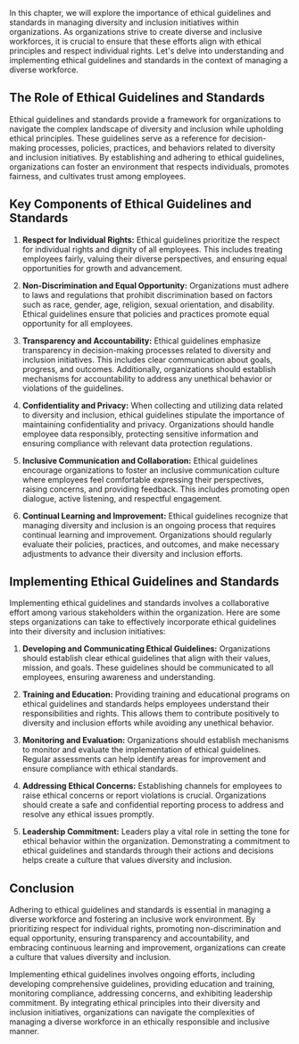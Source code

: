 
In this chapter, we will explore the importance of ethical guidelines and standards in managing diversity and inclusion initiatives within organizations. As organizations strive to create diverse and inclusive workforces, it is crucial to ensure that these efforts align with ethical principles and respect individual rights. Let's delve into understanding and implementing ethical guidelines and standards in the context of managing a diverse workforce.

## The Role of Ethical Guidelines and Standards

Ethical guidelines and standards provide a framework for organizations to navigate the complex landscape of diversity and inclusion while upholding ethical principles. These guidelines serve as a reference for decision-making processes, policies, practices, and behaviors related to diversity and inclusion initiatives. By establishing and adhering to ethical guidelines, organizations can foster an environment that respects individuals, promotes fairness, and cultivates trust among employees.

## Key Components of Ethical Guidelines and Standards

1. **Respect for Individual Rights:** Ethical guidelines prioritize the respect for individual rights and dignity of all employees. This includes treating employees fairly, valuing their diverse perspectives, and ensuring equal opportunities for growth and advancement.
    
2. **Non-Discrimination and Equal Opportunity:** Organizations must adhere to laws and regulations that prohibit discrimination based on factors such as race, gender, age, religion, sexual orientation, and disability. Ethical guidelines ensure that policies and practices promote equal opportunity for all employees.
    
3. **Transparency and Accountability:** Ethical guidelines emphasize transparency in decision-making processes related to diversity and inclusion initiatives. This includes clear communication about goals, progress, and outcomes. Additionally, organizations should establish mechanisms for accountability to address any unethical behavior or violations of the guidelines.
    
4. **Confidentiality and Privacy:** When collecting and utilizing data related to diversity and inclusion, ethical guidelines stipulate the importance of maintaining confidentiality and privacy. Organizations should handle employee data responsibly, protecting sensitive information and ensuring compliance with relevant data protection regulations.
    
5. **Inclusive Communication and Collaboration:** Ethical guidelines encourage organizations to foster an inclusive communication culture where employees feel comfortable expressing their perspectives, raising concerns, and providing feedback. This includes promoting open dialogue, active listening, and respectful engagement.
    
6. **Continual Learning and Improvement:** Ethical guidelines recognize that managing diversity and inclusion is an ongoing process that requires continual learning and improvement. Organizations should regularly evaluate their policies, practices, and outcomes, and make necessary adjustments to advance their diversity and inclusion efforts.
    

## Implementing Ethical Guidelines and Standards

Implementing ethical guidelines and standards involves a collaborative effort among various stakeholders within the organization. Here are some steps organizations can take to effectively incorporate ethical guidelines into their diversity and inclusion initiatives:

1. **Developing and Communicating Ethical Guidelines:** Organizations should establish clear ethical guidelines that align with their values, mission, and goals. These guidelines should be communicated to all employees, ensuring awareness and understanding.
    
2. **Training and Education:** Providing training and educational programs on ethical guidelines and standards helps employees understand their responsibilities and rights. This allows them to contribute positively to diversity and inclusion efforts while avoiding any unethical behavior.
    
3. **Monitoring and Evaluation:** Organizations should establish mechanisms to monitor and evaluate the implementation of ethical guidelines. Regular assessments can help identify areas for improvement and ensure compliance with ethical standards.
    
4. **Addressing Ethical Concerns:** Establishing channels for employees to raise ethical concerns or report violations is crucial. Organizations should create a safe and confidential reporting process to address and resolve any ethical issues promptly.
    
5. **Leadership Commitment:** Leaders play a vital role in setting the tone for ethical behavior within the organization. Demonstrating a commitment to ethical guidelines and standards through their actions and decisions helps create a culture that values diversity and inclusion.
    

## Conclusion

Adhering to ethical guidelines and standards is essential in managing a diverse workforce and fostering an inclusive work environment. By prioritizing respect for individual rights, promoting non-discrimination and equal opportunity, ensuring transparency and accountability, and embracing continuous learning and improvement, organizations can create a culture that values diversity and inclusion.

Implementing ethical guidelines involves ongoing efforts, including developing comprehensive guidelines, providing education and training, monitoring compliance, addressing concerns, and exhibiting leadership commitment. By integrating ethical principles into their diversity and inclusion initiatives, organizations can navigate the complexities of managing a diverse workforce in an ethically responsible and inclusive manner.
